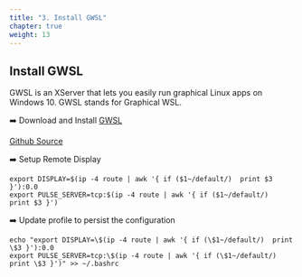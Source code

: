 ```yaml
---
title: "3. Install GWSL"
chapter: true
weight: 13
---
```


## Install GWSL
GWSL is an XServer that lets you easily run graphical Linux apps on Windows 10. GWSL stands for Graphical WSL.

:arrow_right: Download and Install [GWSL](https://github.com/Opticos/GWSL-Source/releases/download/v1.4.0/GWSL.Traditional.140.release.x64.exe)

[Github Source](https://github.com/Opticos/GWSL-Source/releases/)

:arrow_right: Setup Remote Display
```
export DISPLAY=$(ip -4 route | awk '{ if ($1~/default/)  print $3 }'):0.0 
export PULSE_SERVER=tcp:$(ip -4 route | awk '{ if ($1~/default/)  print $3 }') 
```

:arrow_right: Update profile to persist the configuration
```
echo "export DISPLAY=\$(ip -4 route | awk '{ if (\$1~/default/)  print \$3 }'):0.0 
export PULSE_SERVER=tcp:\$(ip -4 route | awk '{ if (\$1~/default/)  print \$3 }')" >> ~/.bashrc
```
